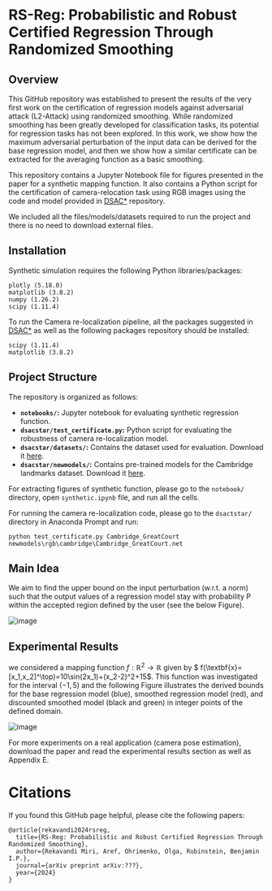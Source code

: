 # RS-Reg: Probabilistic and Robust Certified Regression Through Randomized Smoothing

## Overview
This GitHub repository was established to present the results of the very first work on the certification of regression models against adversarial attack (L2-Attack) using randomized smoothing. While randomized smoothing has been greatly developed for classification tasks, its potential for regression tasks has not been explored. In this work, we show how the maximum adversarial perturbation of the input data can be derived for the base regression model, and then we show how a similar certificate can be extracted for the averaging function as a basic smoothing. 

This repository contains a Jupyter Notebook file for figures presented in the paper for a synthetic mapping function.  It also contains a Python script for the certification of camera-relocation task using RGB images using the code and model provided in [DSAC*](https://github.com/vislearn/dsacstar) repository.

We included all the files/models/datasets required to run the project and there is no need to download external files. 

## Installation
Synthetic simulation requires the following Python libraries/packages:
```
plotly (5.18.0)
matplotlib (3.8.2)
numpy (1.26.2)
scipy (1.11.4)
```
To run the Camera re-localization pipeline, all the packages suggested in  [DSAC*](https://github.com/vislearn/dsacstar) as well as the following packages repository should be installed:
```
scipy (1.11.4)
matplotlib (3.8.2)
```

## Project Structure

The repository is organized as follows:

- **`notebooks/`:** Jupyter notebook for evaluating synthetic regression function.
- **`dsacstar/test_certificate.py`:** Python script for evaluating the robustness of camera re-localization model.
- **`dsacstar/datasets/`:** Contains the dataset used for evaluation. Download it [here](https://drive.google.com/drive/folders/1gmG9rt5aMVg3q7bw8znn199JmglB9x5I?usp=sharing).
- **`dsacstar/newmodels/`:** Contains pre-trained models for the Cambridge landmarks dataset. Download it [here](https://heidata.uni-heidelberg.de/file.xhtml?persistentId=doi:10.11588/data/N07HKC/CBK0OL).

For extracting figures of synthetic function, please go to the `notebook/` directory, open `synthetic.ipynb` file, and run all the cells.

For running the camera re-localization code, please go to the `dsactstar/` directory in Anaconda Prompt and run:
 ```
python test_certificate.py Cambridge_GreatCourt newmodels\rgb\cambridge\Cambridge_GreatCourt.net
```
## Main Idea
We aim to find the upper bound on the input perturbation (w.r.t. a norm) such that the output values of a regression model stay  with probability P within the accepted region defined by the user (see the below Figure).

![image](https://github.com/arekavandi/Certified_Robust_Regression/assets/101369948/4e07fc0e-32d7-48b4-8211-64dff03b7848)

## Experimental Results
we considered a mapping function $f:\mathbb{R}^2\rightarrow \mathbb{R}$ given by $ f(\textbf{x}=[x_1,x_2]^\top)=10\sin(2x_1)+(x_2-2)^2+15$. This function was investigated for the interval $(-1, 5)$ and the following Figure illustrates the derived bounds for the base regression model (blue), smoothed regression model (red), and discounted smoothed model (black and green) in integer points of the defined domain.

![image](https://github.com/arekavandi/Certified_Robust_Regression/assets/101369948/2472d3f7-905f-49e0-90db-0da2d864ce1e)

For more experiments on a real application (camera pose estimation), download the paper and read the experimental results section as well as Appendix E. 

# Citations
If you found this GitHub page helpful, please cite the following papers:
```
@article{rekavandi2024rsreg,
  title={RS-Reg: Probabilistic and Robust Certified Regression Through Randomized Smoothing},
  author={Rekavandi Miri, Aref, Ohrimenko, Olga, Rubinstein, Benjamin I.P.},
  journal={arXiv preprint arXiv:???},
  year={2024}
}
```
